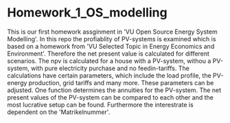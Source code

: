 # Homework_1_OS_modelling
This is our first homework assginment in 'VU Open Source Energy System Modelling'.
In this repo the profiablity of PV-systems is examined which is based on a homework from 'VU Selected Topic in Energy Economics and Environment'. 
Therefore the net present value is calculated for different scenarios. 
The npv is calculated for a house with a PV-system, withou a PV-system, with pure electricity purchase and no feedin-tariffs.
The calculations have certain parameters, which include the load profile, the PV-energy production, grid tariffs and many more.
These parameters can be adjusted. One function determines the annuities for the PV-system. The net present values of the PV-system can be compared to each other and the most lucrative setup can be found.
Furthermore the interestrate is dependent on the 'Matrikelnummer'.
